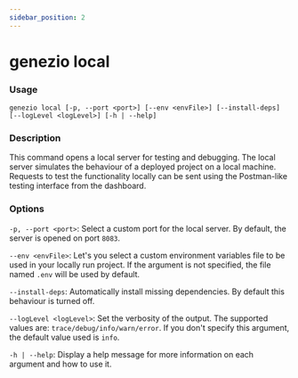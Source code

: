 ```yaml
---
sidebar_position: 2
---
```


# genezio local

### Usage

`genezio local [-p, --port <port>] [--env <envFile>] [--install-deps] [--logLevel <logLevel>] [-h | --help]`

### Description

This command opens a local server for testing and debugging. The local server simulates the behaviour of a deployed project on a local machine. Requests to test the functionality locally can be sent using the Postman-like testing interface from the dashboard.

### Options

`-p, --port <port>`: Select a custom port for the local server. By default, the server is opened on port `8083`.

`--env <envFile>`: Let's you select a custom environment variables file to be used in your locally run project. If the argument is not specified, the file named `.env` will be used by default.

`--install-deps`: Automatically install missing dependencies. By default this behaviour is turned off.

`--logLevel <logLevel>`: Set the verbosity of the output. The supported values are: `trace/debug/info/warn/error`. If you don't specify this argument, the default value used is `info`.

`-h | --help`: Display a help message for more information on each argument and how to use it.
